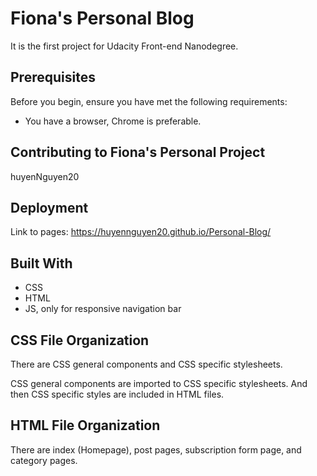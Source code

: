 # Fiona's Personal Blog

It is the first project for Udacity Front-end Nanodegree.

## Prerequisites

Before you begin, ensure you have met the following requirements:
* You have a browser, Chrome is preferable.

## Contributing to Fiona's Personal Project

huyenNguyen20

## Deployment

Link to pages:  https://huyennguyen20.github.io/Personal-Blog/

## Built With

* CSS
* HTML
* JS, only for responsive navigation bar

## CSS File Organization

There are CSS general components and CSS  specific stylesheets. 

CSS general components are imported to CSS specific stylesheets. And then CSS specific styles are included in HTML files.

## HTML File Organization

There are index (Homepage), post pages, subscription form page, and category pages.
